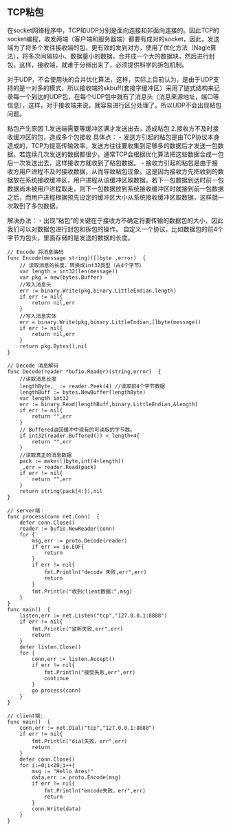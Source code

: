 
## TCP粘包 ##

在socket网络程序中，TCP和UDP分别是面向连接和非面向连接的。因此TCP的socket编程，收发两端（客户端和服务器端）都要有成对的socket，因此，发送端为了将多个发往接收端的包，更有效的发到对方，使用了优化方法（Nagle算法），将多次间隔较小、数据量小的数据，合并成一个大的数据块，然后进行封包。这样，接收端，就难于分辨出来了，必须提供科学的拆包机制。

对于UDP，不会使用块的合并优化算法，这样，实际上目前认为，是由于UDP支持的是一对多的模式，所以接收端的skbuff(套接字缓冲区）采用了链式结构来记录每一个到达的UDP包，在每个UDP包中就有了消息头（消息来源地址，端口等信息），这样，对于接收端来说，就容易进行区分处理了。所以UDP不会出现粘包问题。

粘包产生原因
    1.发送端需要等缓冲区满才发送出去，造成粘包
    2.接收方不及时接收缓冲区的包，造成多个包接收
    具体点：
        - 发送方引起的粘包是由TCP协议本身造成的，TCP为提高传输效率，发送方往往要收集到足够多的数据后才发送一包数据。若连续几次发送的数据都很少，通常TCP会根据优化算法把这些数据合成一包后一次发送出去，这样接收方就收到了粘包数据。
        - 接收方引起的粘包是由于接收方用户进程不及时接收数据，从而导致粘包现象。这是因为接收方先把收到的数据放在系统接收缓冲区，用户进程从该缓冲区取数据，若下一包数据到达时前一包数据尚未被用户进程取走，则下一包数据放到系统接收缓冲区时就接到前一包数据之后，而用户进程根据预先设定的缓冲区大小从系统接收缓冲区取数据，这样就一次取到了多包数据。

解决办法：
    - 出现”粘包”的关键在于接收方不确定将要传输的数据包的大小，因此我们可以对数据包进行封包和拆包的操作。	自定义一个协议，比如数据包的前4个字节为包头，里面存储的是发送的数据的长度。

	// Encode 将消息编码
	func Encode(message string)([]byte ,error)  {
	    // 读取消息的长度，转换成int32类型（占4个字节）
	    var length = int32(len(message))
	    var pkg = new(bytes.Buffer)
	    //写入消息头
	    err := binary.Write(pkg,binary.LittleEndian,length)
	    if err != nil{
	        return nil,err
	    }
	    //写入消息实体
	    err = binary.Write(pkg,binary.LittleEndian,[]byte(message))
	    if err != nil{
	        return nil,err
	    }
	    return pkg.Bytes(),nil
	}
	
	// Decode 消息解码
	func Decode(reader *bufio.Reader)(string,error)  {
	    //读取消息长度
	    lengthByte,_ := reader.Peek(4) //读取前4个字节数据
	    lengthBuff := bytes.NewBuffer(lengthByte)
	    var length int32
	    err := binary.Read(lengthBuff,binary.LittleEndian,&length)
	    if err != nil{
	        return "",err
	    }
	    // Buffered返回缓冲中现有的可读取的字节数。
	    if int32(reader.Buffered()) < length+4{
	        return "",err
	    }
	    //读取真正的消息数据
	    pack := make([]byte,int(4+length))
	    _,err = reader.Read(pack)
	    if err != nil{
	        return "",err
	    }
	    return string(pack[4:]),nil
	}
	
	// server端：
	func process(conn net.Conn)  {
	    defer conn.Close()
	    reader := bufio.NewReader(conn)
	    for {
	        msg,err := proto.Decode(reader)
	        if err == io.EOF{
	            return
	        }
	        if err != nil{
	            fmt.Println("decode 失败,err",err)
	            return
	        }
	        fmt.Println("收到client数据:",msg)
	    }
	}
	func main()  {
	    listen,err := net.Listen("tcp","127.0.0.1:8888")
	    if err != nil{
	        fmt.Println("监听失败,err",err)
	        return
	    }
	    defer listen.Close()
	    for {
	        conn,err := listen.Accept()
	        if err != nil{
	            fmt.Println("接受失败,err",err)
	            continue
	        }
	        go process(conn)
	    }
	}
	
	// client端:
	func main()  {
	    conn,err := net.Dial("tcp","127.0.0.1:8888")
	    if err != nil{
	        fmt.Println("dial失败，err",err)
	        return
	    }
	    defer conn.Close()
	    for i:=0;i<20;i++{
	        msg := "Hello Ares!"
	        data,err := proto.Encode(msg)
	        if err != nil{
	            fmt.Println("encode失败，err",err)
	            return
	        }
	        conn.Write(data)
	    }
	}